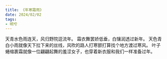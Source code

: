 ```yaml
---
title: 《年寒霜雨》
date: 2024/02/02
tags:
- 明兮
---
```

天青水色雨连天，风归野院逗流年。
霜衣舞罢娇低垂，白镶润透过新年。
天色青白小雨就像天下拉下来的丝线，风吹的路人打寒颤打算找个地方渡过寒风。
叶子蜷缩裹霜就像一位翩翩起舞的羞涩女子，也穿着新衣服和我们一样准备过年。
